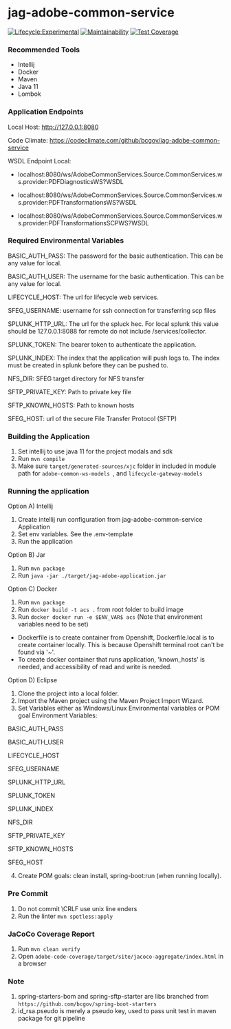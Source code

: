 # jag-adobe-common-service

[![Lifecycle:Experimental](https://img.shields.io/badge/Lifecycle-Experimental-339999)](https://github.com/bcgov/jag-adobe-common-service)
[![Maintainability](https://api.codeclimate.com/v1/badges/a492f352f279a2d1621e/maintainability)](https://codeclimate.com/github/bcgov/jag-adobe-common-service/maintainability)
[![Test Coverage](https://api.codeclimate.com/v1/badges/a492f352f279a2d1621e/test_coverage)](https://codeclimate.com/github/bcgov/jag-adobe-common-service/test_coverage)

### Recommended Tools
* Intellij
* Docker
* Maven
* Java 11
* Lombok

### Application Endpoints

Local Host: http://127.0.0.1:8080

Code Climate: https://codeclimate.com/github/bcgov/jag-adobe-common-service

WSDL Endpoint Local:
* localhost:8080/ws/AdobeCommonServices.Source.CommonServices.ws.provider:PDFDiagnosticsWS?WSDL

* localhost:8080/ws/AdobeCommonServices.Source.CommonServices.ws.provider:PDFTransformationsWS?WSDL

* localhost:8080/ws/AdobeCommonServices.Source.CommonServices.ws.provider:PDFTransformationsSCPWS?WSDL

### Required Environmental Variables

BASIC_AUTH_PASS: The password for the basic authentication. This can be any value for local.

BASIC_AUTH_USER: The username for the basic authentication. This can be any value for local.

LIFECYCLE_HOST: The url for lifecycle web services.

SFEG_USERNAME: username for ssh connection for transferring scp files

SPLUNK_HTTP_URL: The url for the spluck hec. For local splunk this value should be 127.0.0.1:8088 for
remote do not include /services/collector.

SPLUNK_TOKEN: The bearer token to authenticate the application.

SPLUNK_INDEX: The index that the application will push logs to. The index must be created in splunk
before they can be pushed to.

NFS_DIR: SFEG target directory for NFS transfer

SFTP_PRIVATE_KEY: Path to private key file

SFTP_KNOWN_HOSTS: Path to known hosts

SFEG_HOST: url of the secure File Transfer Protocol (SFTP)

### Building the Application
1) Set intellij to use java 11 for the project modals and sdk
2) Run ``mvn compile``
3) Make sure ```target/generated-sources/xjc``` folder in included in module path for
```adobe-common-ws-models ```, and ```lifecycle-gateway-models ```


### Running the application
Option A) Intellij
1) Create intellij run configuration from jag-adobe-common-service Application
2) Set env variables. See the .env-template
3) Run the application

Option B) Jar
1) Run ```mvn package```
2) Run ```java -jar ./target/jag-adobe-application.jar```

Option C) Docker
1) Run ```mvn package```
2) Run ```docker build -t acs .``` from root folder to build image
3) Run ```docker docker run -e $ENV_VAR$ acs``` (Note that environment variables need to be set)
* Dockerfile is to create container from Openshift, Dockerfile.local is to create container locally. This is because Openshift terminal root can't be found via '~'.
* To create docker container that runs application, 'known_hosts' is needed, and accessibility of read and write is needed.

Option D) Eclipse
1) Clone the project into a local folder.
2) Import the Maven project using the Maven Project Import Wizard.
3) Set Variables either as Windows/Linux Environmental variables or POM goal Environment Variables:

BASIC_AUTH_PASS

BASIC_AUTH_USER

LIFECYCLE_HOST

SFEG_USERNAME

SPLUNK_HTTP_URL

SPLUNK_TOKEN

SPLUNK_INDEX

NFS_DIR

SFTP_PRIVATE_KEY

SFTP_KNOWN_HOSTS

SFEG_HOST

4) Create POM goals: clean install, spring-boot:run  (when running locally).

### Pre Commit
1) Do not commit \CRLF use unix line enders
2) Run the linter ```mvn spotless:apply```

### JaCoCo Coverage Report
1) Run ```mvn clean verify```
2) Open ```adobe-code-coverage/target/site/jacoco-aggregate/index.html``` in a browser

### Note
1) spring-starters-bom and spring-sftp-starter are libs branched from ```https://github.com/bcgov/spring-boot-starters```
2) id_rsa.pseudo is merely a pseudo key, used to pass unit test in maven package for git pipeline
